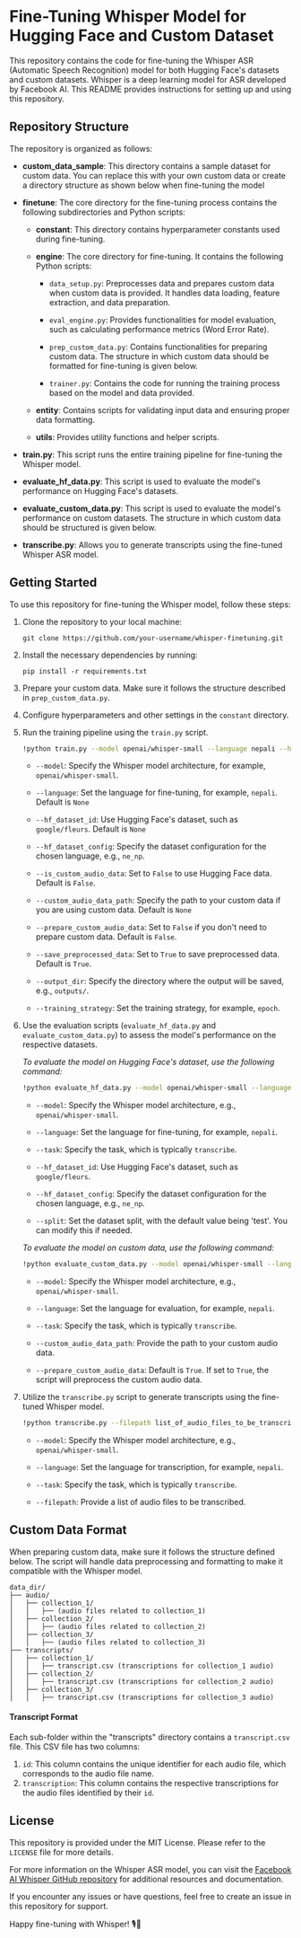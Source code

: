 # Fine-Tuning Whisper Model for Hugging Face and Custom Dataset

This repository contains the code for fine-tuning the Whisper ASR (Automatic Speech Recognition) model for both Hugging
Face's datasets and custom datasets. Whisper is a deep learning model for ASR developed by Facebook AI. This README
provides instructions for setting up and using this repository.

## Repository Structure

The repository is organized as follows:

- **custom_data_sample**: This directory contains a sample dataset for custom data. You can replace this with your own
  custom data or create a directory structure as shown below when fine-tuning the model

- **finetune**: The core directory for the fine-tuning process contains the following subdirectories and Python scripts:

    - **constant**: This directory contains hyperparameter constants used during fine-tuning.

    - **engine**: The core directory for fine-tuning. It contains the following Python scripts:

        - `data_setup.py`: Preprocesses data and prepares custom data when custom data is provided. It handles data
          loading, feature extraction, and data preparation.

        - `eval_engine.py`: Provides functionalities for model evaluation, such as calculating performance metrics (Word
          Error Rate).

        - `prep_custom_data.py`: Contains functionalities for preparing custom data. The structure in which custom data
          should be formatted for fine-tuning is given below.

        - `trainer.py`: Contains the code for running the training process based on the model and data provided.

    - **entity**: Contains scripts for validating input data and ensuring proper data formatting.

    - **utils**: Provides utility functions and helper scripts.

- **train.py**: This script runs the entire training pipeline for fine-tuning the Whisper model.

- **evaluate_hf_data.py**: This script is used to evaluate the model's performance on Hugging Face's datasets.

- **evaluate_custom_data.py**: This script is used to evaluate the model's performance on custom datasets. The structure
  in which custom data should be structured is given below.

- **transcribe.py**: Allows you to generate transcripts using the fine-tuned Whisper ASR model.

## Getting Started

To use this repository for fine-tuning the Whisper model, follow these steps:

1. Clone the repository to your local machine:

   ```
   git clone https://github.com/your-username/whisper-finetuning.git
   ```

2. Install the necessary dependencies by running:

   ```
   pip install -r requirements.txt
   ```

3. Prepare your custom data. Make sure it follows the structure described in `prep_custom_data.py`.

4. Configure hyperparameters and other settings in the `constant` directory.

5. Run the training pipeline using the `train.py` script.

   ```bash
   !python train.py --model openai/whisper-small --language nepali --hf_data google/fleurs --hf_data_config ne_np --is_custom_data False --custom_data_path None --prepare_custom_data False --save_preprocessed_data True --output_dir outputs/ --training_strategy epoch
   ```

    - `--model`: Specify the Whisper model architecture, for example, `openai/whisper-small`.

    - `--language`: Set the language for fine-tuning, for example, `nepali`. Default is `None`

    - `--hf_dataset_id`: Use Hugging Face's dataset, such as `google/fleurs`. Default is `None`

    - `--hf_dataset_config`: Specify the dataset configuration for the chosen language, e.g., `ne_np`.

    - `--is_custom_audio_data`: Set to `False` to use Hugging Face data. Default is `False`.

    - `--custom_audio_data_path`: Specify the path to your custom data if you are using custom data. Default is `None`

    - `--prepare_custom_audio_data`: Set to `False` if you don't need to prepare custom data. Default is `False`.

    - `--save_preprocessed_data`: Set to `True` to save preprocessed data. Default is `True`.

    - `--output_dir`: Specify the directory where the output will be saved, e.g., `outputs/`.

    - `--training_strategy`: Set the training strategy, for example, `epoch`.


6. Use the evaluation scripts (`evaluate_hf_data.py` and `evaluate_custom_data.py`) to assess the model's performance on
   the respective datasets.

    *To evaluate the model on Hugging Face's dataset, use the following command:*

   ```bash
   !python evaluate_hf_data.py --model openai/whisper-small --language nepali --task transcribe --hf_data google/fleurs --hf_data_config ne_np --split 'test'
   ```

   - `--model`: Specify the Whisper model architecture, e.g., `openai/whisper-small`.

   - `--language`: Set the language for fine-tuning, for example, `nepali`.

   - `--task`: Specify the task, which is typically `transcribe`.

   - `--hf_dataset_id`: Use Hugging Face's dataset, such as `google/fleurs`.

   - `--hf_dataset_config`: Specify the dataset configuration for the chosen language, e.g., `ne_np`.

   - `--split`: Set the dataset split, with the default value being 'test'. You can modify this if needed.

    *To evaluate the model on custom data, use the following command:*
    
    ```bash
   !python evaluate_custom_data.py --model openai/whisper-small --language nepali --task transcribe --custom_audio_data_path path_to_custom_audio_data --prepare_custom_audio_data True
    ```
    - `--model`: Specify the Whisper model architecture, e.g., `openai/whisper-small`.

   - `--language`: Set the language for evaluation, for example, `nepali`.

   - `--task`: Specify the task, which is typically `transcribe`.

   - `--custom_audio_data_path`: Provide the path to your custom audio data.

   - `--prepare_custom_audio_data`: Default is `True`. If set to `True`, the script will preprocess the custom audio data.

7. Utilize the `transcribe.py` script to generate transcripts using the fine-tuned Whisper model.
    ```bash
   !python transcribe.py --filepath list_of_audio_files_to_be_transcribed --model openai/whisper-small --language nepali --task transcribe
    ```
    - `--model`: Specify the Whisper model architecture, e.g., `openai/whisper-small`.

   - `--language`: Set the language for transcription, for example, `nepali`.

   - `--task`: Specify the task, which is typically `transcribe`.

   - `--filepath`: Provide a list of audio files to be transcribed.
## Custom Data Format

When preparing custom data, make sure it follows the structure defined below. The script will handle data preprocessing
and formatting to make it compatible with the Whisper model.

```
data_dir/
├── audio/
│   ├── collection_1/
│   │   ├── (audio files related to collection_1)
│   ├── collection_2/
│   │   ├── (audio files related to collection_2)
│   ├── collection_3/
│   │   ├── (audio files related to collection_3)
├── transcripts/
│   ├── collection_1/
│   │   ├── transcript.csv (transcriptions for collection_1 audio)
│   ├── collection_2/
│   │   ├── transcript.csv (transcriptions for collection_2 audio)
│   ├── collection_3/
│   │   ├── transcript.csv (transcriptions for collection_3 audio)
```

#### Transcript Format

Each sub-folder within the "transcripts" directory contains a `transcript.csv` file. This CSV file has two columns:

1. `id`: This column contains the unique identifier for each audio file, which corresponds to the audio file name.
2. `transcription`: This column contains the respective transcriptions for the audio files identified by their `id`.

## License

This repository is provided under the MIT License. Please refer to the `LICENSE` file for more details.

For more information on the Whisper ASR model, you can visit
the [Facebook AI Whisper GitHub repository](https://github.com/openai/whisper)
for additional resources and documentation.

If you encounter any issues or have questions, feel free to create an issue in this repository for support.

Happy fine-tuning with Whisper! 🎙️🤖
